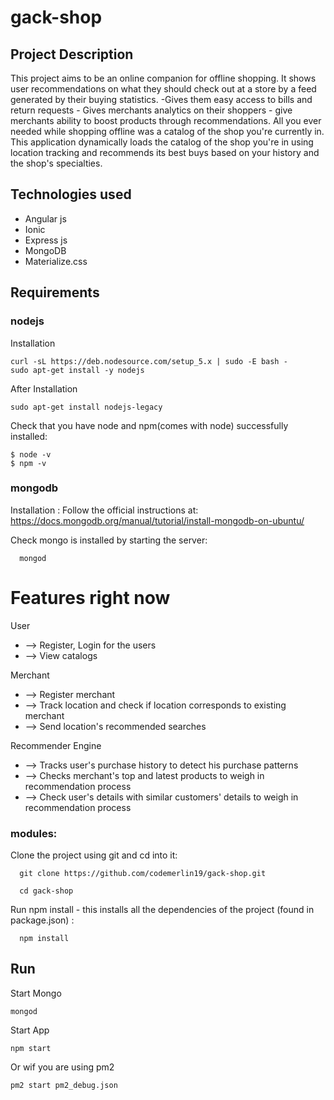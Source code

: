 # gack-shop 
## Project Description
This project aims to be an online companion for offline shopping. It shows user recommendations on what they should check out at a store by a feed generated by their buying statistics. -Gives them easy access to bills and return requests - Gives merchants analytics on their shoppers - give merchants ability to boost products through recommendations. All you ever needed while shopping offline was a catalog of the shop you're currently in. This application dynamically loads the catalog of the shop you're in using location tracking and recommends its best buys based on your history and the shop's specialties.

## Technologies used
* Angular js
*  Ionic
*  Express js
*  MongoDB 
*  Materialize.css

## Requirements

### nodejs
  Installation
  
    curl -sL https://deb.nodesource.com/setup_5.x | sudo -E bash -
    sudo apt-get install -y nodejs
  
  After Installation
  
    sudo apt-get install nodejs-legacy
    
  Check that you have node and npm(comes with node) successfully installed:
    
    $ node -v
    $ npm -v
    
### mongodb
  Installation :
  Follow the official instructions at:
    https://docs.mongodb.org/manual/tutorial/install-mongodb-on-ubuntu/
    
  Check mongo is installed by starting the server:
      
      mongod
    

# Features right now

User
* --> Register, Login for the users
* --> View catalogs

Merchant
* --> Register merchant
* --> Track location and check if location corresponds to existing merchant
* --> Send location's recommended searches

Recommender Engine
* --> Tracks user's purchase history to detect his purchase patterns
* --> Checks merchant's top and latest products to weigh in recommendation process
* --> Check user's details with similar customers' details to weigh in recommendation process

### modules:

  Clone the project using git and cd into it:
  
      git clone https://github.com/codemerlin19/gack-shop.git
    
      cd gack-shop
    
  Run npm install - this installs all the dependencies of the project (found in package.json) :
    
      npm install

## Run

  Start Mongo
  
    mongod
  
  Start App
  
    npm start
    
  Or wif you are using pm2
    
    pm2 start pm2_debug.json
